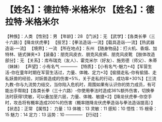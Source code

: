 # 【姓名】：德拉特·米格米尔 【姓名】：德拉特·米格米尔
【种族】：人类
【性别】：男
【年龄】：28
【门派】：无
【武学】：【各类长拳（三十六路）】【降龙伏虎拳】
【技艺】：【拳法造诣-一流】【载具造诣-一流】【热武器造诣-一流】
【境界】：一流
【所在地点】：东州
【随身物品】：打火机、香烟、加特林、链式弹夹*3
【装备】：朋克风皮衣、朋克风皮裤、朋克风皮靴
【肢体改造部分】：无
【关系】：库布瑞克（友人）、霍克米尔（好友）、施劳德（师父）、朱蒂（妹妹）
【声望】：小有名气
————
【特质】：【小有名气-魅力+4】【军营生活-你在童年时期在军营生活过，力量、体魄、定力+3】【偷猎走私-你有偷猎、走私妖兽的经验，对妖兽造成的伤害+5%，关于走私的行动，成功率+30%】【三流九教-你与九流势力结交，当你陷入危机时，周围如果有认识你的势力成员，有可能出手帮助】【各类长拳（三十六路）-你使用拳法时造成36%额外伤害，切换拳法时获得1灵敏，可以叠加至六层，力量、体魄、敏捷+2】【降龙伏虎拳-你空手时，攻击将有概率造成200%的伤害（概率随降龙伏虎拳造诣与拳法造诣提高）】
【状态】：正常
【属性】：
力量：13
体魄：13
灵敏：11
感知：10
悟性：15
根骨：15
魅力：14
定力：13
运势：10
————
【行动】：